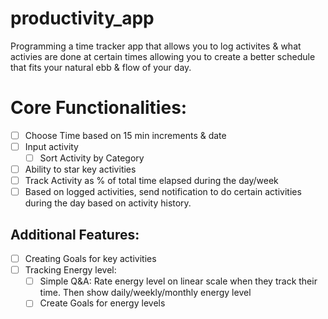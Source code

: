 # productivity_app
Programming a time tracker app that allows you to log activites &amp; what activies are done at certain times allowing you to create a better schedule that fits your natural ebb &amp; flow of your day. 

# Core Functionalities: 
- [ ]  Choose Time based on 15 min increments & date
- [ ]  Input activity
   - [ ]  Sort Activity by Category
- [ ]  Ability to star key activities
- [ ]  Track Activity as % of total time elapsed during the day/week
- [ ] Based on logged activities, send notification to do certain activities during the day based on activity history.

## Additional Features: 
- [ ] Creating Goals for key activities
- [ ] Tracking Energy level: 
  - [ ] Simple Q&A: Rate energy level on linear scale when they track their time. Then show daily/weekly/monthly energy level
  - [ ] Create Goals for energy levels

